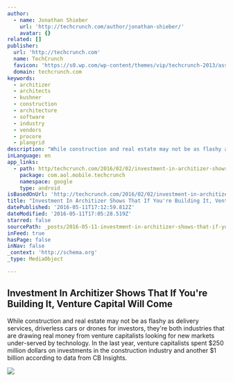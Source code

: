 ```yaml
---
author:
  - name: Jonathan Shieber
    url: 'http://techcrunch.com/author/jonathan-shieber/'
    avatar: {}
related: []
publisher:
  url: 'http://techcrunch.com'
  name: TechCrunch
  favicon: 'https://s0.wp.com/wp-content/themes/vip/techcrunch-2013/assets/images/favicon.ico'
  domain: techcrunch.com
keywords:
  - architizer
  - architects
  - kushner
  - construction
  - architecture
  - software
  - industry
  - vendors
  - procore
  - plangrid
description: "While construction and real estate may not be as flashy as delivery services, driverless cars or drones for investors, they're both industries that are drawing real money from venture capitalists looking for new markets under-served by technology. In the last year, venture capitalists spent $250 million dollars on investments in the construction industry and another $1 billion according to data from CB Insights."
inLanguage: en
app_links:
  - path: http/techcrunch.com/2016/02/02/investment-in-architizer-shows-that-if-youre-building-it-venture-capital-will-come/
    package: com.aol.mobile.techcrunch
    namespace: google
    type: android
isBasedOnUrl: 'http://techcrunch.com/2016/02/02/investment-in-architizer-shows-that-if-youre-building-it-venture-capital-will-come/'
title: "Investment In Architizer Shows That If You're Building It, Venture Capital Will Come"
datePublished: '2016-05-11T17:12:59.812Z'
dateModified: '2016-05-11T17:05:28.519Z'
starred: false
sourcePath: _posts/2016-05-11-investment-in-architizer-shows-that-if-youre-building-it-v.md
inFeed: true
hasPage: false
inNav: false
_context: 'http://schema.org'
_type: MediaObject

---
```

<article style=""><h1>Investment In Architizer Shows That If You're Building It, Venture Capital Will Come</h1><p>While construction and real estate may not be as flashy as delivery services, driverless cars or drones for investors, they're both industries that are drawing real money from venture capitalists looking for new markets under-served by technology. In the last year, venture capitalists spent $250 million dollars on investments in the construction industry and another $1 billion according to data from CB Insights.</p><img src="https://tctechcrunch2011.files.wordpress.com/2016/02/3454606933_592cb26cc0_o.jpg?w=764&amp;h=400&amp;crop=1" /></article>
